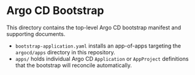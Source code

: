 # Argo CD Bootstrap

This directory contains the top-level Argo CD bootstrap manifest and supporting documents.

- `bootstrap-application.yaml` installs an app-of-apps targeting the `argocd/apps` directory in this repository.
- `apps/` holds individual Argo CD `Application` or `AppProject` definitions that the bootstrap will reconcile automatically.
